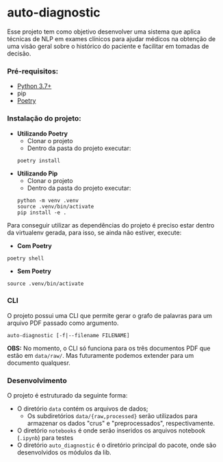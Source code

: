 # auto-diagnostic

Esse projeto tem como objetivo desenvolver uma sistema que aplica técnicas de NLP em exames clínicos para ajudar médicos na obtenção de uma visão geral sobre o histórico do paciente e facilitar em tomadas de decisão.

### Pré-requisitos:

- [Python 3.7+](https://www.python.org/downloads/)
- pip
- [Poetry](https://python-poetry.org/)

### Instalação do projeto:

- **Utilizando Poetry**
    + Clonar o projeto
    + Dentro da pasta do projeto executar:
    ```
    poetry install
    ```
- **Utilizando Pip**
    + Clonar o projeto
    + Dentro da pasta do projeto executar:
    ```
    python -m venv .venv
    source .venv/bin/activate
    pip install -e .
    ```

Para conseguir utilizar as dependências do projeto é preciso estar dentro da virtualenv gerada, para isso, se ainda não estiver, execute:

- **Com Poetry**
```
poetry shell
```

- **Sem Poetry**
```
source .venv/bin/activate
```

### CLI

O projeto possui uma CLI que permite gerar o grafo de palavras para um arquivo PDF passado como argumento.

```
auto-diagnostic [-f|--filename FILENAME]
```

**OBS:** No momento, o CLI só funciona para os três documentos PDF que estão em `data/raw/`. Mas futuramente podemos extender para um documento qualquesr.

### Desenvolvimento

O projeto é estruturado da seguinte forma:

- O diretório `data` contém os arquivos de dados;
    + Os subdiretórios `data/{raw,processed}` serão utilizados para armazenar os dados "crus" e "preprocessados", respectivamente.
- O diretório `notebooks` é onde serão inseridos os arquivos notebook (`.ipynb`) para testes
- O diretório `auto_diagnostic` é o diretório principal do pacote, onde são desenvolvidos os módulos da lib.
